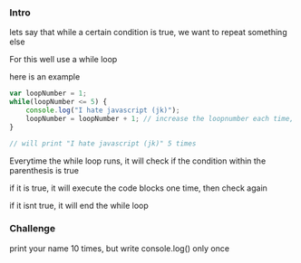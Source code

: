 ### Intro

lets say that while a certain condition is true, we want to repeat something else

For this well use a while loop

here is an example

```Javascript
var loopNumber = 1;
while(loopNumber <= 5) {
    console.log("I hate javascript (jk)");
    loopNumber = loopNumber + 1; // increase the loopnumber each time, otherwise loopNumber will always be      less than 5, which will make the program run forever
}

// will print "I hate javascript (jk)" 5 times
```

Everytime the while loop runs, it will check if the condition within the parenthesis is true

if it is true, it will execute the code blocks one time, then check again

if it isnt true, it will end the while loop

### Challenge

print your name 10 times, but write console.log() only once